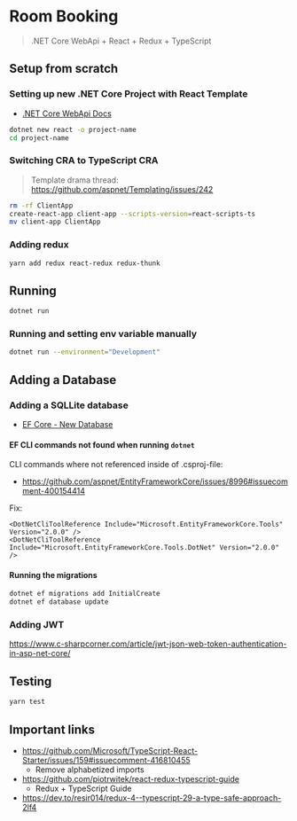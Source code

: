# Room Booking 

> .NET Core WebApi + React + Redux + TypeScript

## Setup from scratch

### Setting up new .NET Core Project with React Template

* [.NET Core WebApi Docs](https://docs.microsoft.com/en-us/aspnet/core/client-side/spa/react?view=aspnetcore-2.1&tabs=visual-studio)

```bash
dotnet new react -o project-name
cd project-name
```

### Switching CRA to TypeScript CRA

> Template drama thread: https://github.com/aspnet/Templating/issues/242

```bash
rm -rf ClientApp
create-react-app client-app --scripts-version=react-scripts-ts
mv client-app ClientApp
```

### Adding redux

```bash
yarn add redux react-redux redux-thunk
```

## Running

```bash
dotnet run
```

### Running and setting env variable manually

```bash
dotnet run --environment="Development"
```

## Adding a Database

### Adding a SQLLite database

* [EF Core - New Database](https://docs.microsoft.com/sv-se/ef/core/get-started/aspnetcore/new-db?tabs=visual-studio)

#### EF CLI commands not found when running `dotnet`

CLI commands where not referenced inside of .csproj-file:

* https://github.com/aspnet/EntityFrameworkCore/issues/8996#issuecomment-400154414

Fix: 
```csproj
<DotNetCliToolReference Include="Microsoft.EntityFrameworkCore.Tools" Version="2.0.0" /> 
<DotNetCliToolReference Include="Microsoft.EntityFrameworkCore.Tools.DotNet" Version="2.0.0" />
```

#### Running the migrations

```bash
dotnet ef migrations add InitialCreate
dotnet ef database update
```

### Adding JWT

https://www.c-sharpcorner.com/article/jwt-json-web-token-authentication-in-asp-net-core/

## Testing

```bash
yarn test
```

## Important links


* https://github.com/Microsoft/TypeScript-React-Starter/issues/159#issuecomment-416810455
  - Remove alphabetized imports
* https://github.com/piotrwitek/react-redux-typescript-guide
  - Redux + TypeScript Guide
* https://dev.to/resir014/redux-4--typescript-29-a-type-safe-approach-2lf4